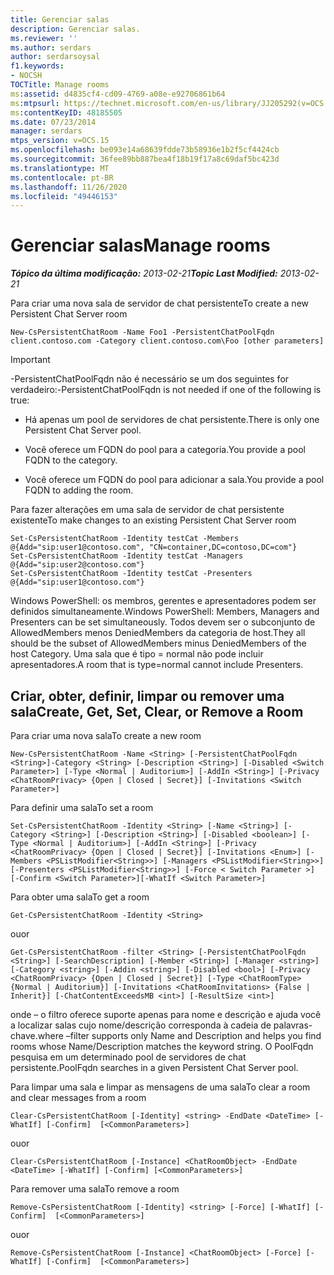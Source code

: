 ```yaml
---
title: Gerenciar salas
description: Gerenciar salas.
ms.reviewer: ''
ms.author: serdars
author: serdarsoysal
f1.keywords:
- NOCSH
TOCTitle: Manage rooms
ms:assetid: d4835cf4-cd09-4769-a08e-e92706861b64
ms:mtpsurl: https://technet.microsoft.com/en-us/library/JJ205292(v=OCS.15)
ms:contentKeyID: 48185505
ms.date: 07/23/2014
manager: serdars
mtps_version: v=OCS.15
ms.openlocfilehash: be093e14a68639fdde73b58936e1b2f5cf4424cb
ms.sourcegitcommit: 36fee89bb887bea4f18b19f17a8c69daf5bc423d
ms.translationtype: MT
ms.contentlocale: pt-BR
ms.lasthandoff: 11/26/2020
ms.locfileid: "49446153"
---
```

# <a name="manage-rooms"></a><span data-ttu-id="1bebb-103">Gerenciar salas</span><span class="sxs-lookup"><span data-stu-id="1bebb-103">Manage rooms</span></span>

<div data-xmlns="http://www.w3.org/1999/xhtml">

<div class="topic" data-xmlns="http://www.w3.org/1999/xhtml" data-msxsl="urn:schemas-microsoft-com:xslt" data-cs="https://msdn.microsoft.com/">

<div data-asp="https://msdn2.microsoft.com/asp">



</div>

<div id="mainSection">

<div id="mainBody"><span data-ttu-id="1bebb-104">

<span> </span></span><span class="sxs-lookup"><span data-stu-id="1bebb-104">

<span> </span></span></span>

<span data-ttu-id="1bebb-105">_**Tópico da última modificação:** 2013-02-21_</span><span class="sxs-lookup"><span data-stu-id="1bebb-105">_**Topic Last Modified:** 2013-02-21_</span></span>

<span data-ttu-id="1bebb-106">Para criar uma nova sala de servidor de chat persistente</span><span class="sxs-lookup"><span data-stu-id="1bebb-106">To create a new Persistent Chat Server room</span></span>

    New-CsPersistentChatRoom -Name Foo1 -PersistentChatPoolFqdn client.contoso.com -Category client.contoso.com\Foo [other parameters]

<div>


> [!IMPORTANT]  
> <span data-ttu-id="1bebb-107">-PersistentChatPoolFqdn não é necessário se um dos seguintes for verdadeiro:</span><span class="sxs-lookup"><span data-stu-id="1bebb-107">-PersistentChatPoolFqdn is not needed if one of the following is true:</span></span> 
> <UL>
> <LI>
> <P><span data-ttu-id="1bebb-108">Há apenas um pool de servidores de chat persistente.</span><span class="sxs-lookup"><span data-stu-id="1bebb-108">There is only one Persistent Chat Server pool.</span></span></P>
> <LI>
> <P><span data-ttu-id="1bebb-109">Você oferece um FQDN do pool para a categoria.</span><span class="sxs-lookup"><span data-stu-id="1bebb-109">You provide a pool FQDN to the category.</span></span></P>
> <LI>
> <P><span data-ttu-id="1bebb-110">Você oferece um FQDN do pool para adicionar a sala.</span><span class="sxs-lookup"><span data-stu-id="1bebb-110">You provide a pool FQDN to adding the room.</span></span></P></LI></UL>



</div>

<span data-ttu-id="1bebb-111">Para fazer alterações em uma sala de servidor de chat persistente existente</span><span class="sxs-lookup"><span data-stu-id="1bebb-111">To make changes to an existing Persistent Chat Server room</span></span>

    Set-CsPersistentChatRoom -Identity testCat -Members @{Add="sip:user1@contoso.com", "CN=container,DC=contoso,DC=com"}
    Set-CsPersistentChatRoom -Identity testCat -Managers @{Add="sip:user2@contoso.com"}
    Set-CsPersistentChatRoom -Identity testCat -Presenters @{Add="sip:user1@contoso.com"}

<span data-ttu-id="1bebb-112">Windows PowerShell: os membros, gerentes e apresentadores podem ser definidos simultaneamente.</span><span class="sxs-lookup"><span data-stu-id="1bebb-112">Windows PowerShell: Members, Managers and Presenters can be set simultaneously.</span></span> <span data-ttu-id="1bebb-113">Todos devem ser o subconjunto de AllowedMembers menos DeniedMembers da categoria de host.</span><span class="sxs-lookup"><span data-stu-id="1bebb-113">They all should be the subset of AllowedMembers minus DeniedMembers of the host Category.</span></span> <span data-ttu-id="1bebb-114">Uma sala que é tipo = normal não pode incluir apresentadores.</span><span class="sxs-lookup"><span data-stu-id="1bebb-114">A room that is type=normal cannot include Presenters.</span></span>

<div>

## <a name="create-get-set-clear-or-remove-a-room"></a><span data-ttu-id="1bebb-115">Criar, obter, definir, limpar ou remover uma sala</span><span class="sxs-lookup"><span data-stu-id="1bebb-115">Create, Get, Set, Clear, or Remove a Room</span></span>

<span data-ttu-id="1bebb-116">Para criar uma nova sala</span><span class="sxs-lookup"><span data-stu-id="1bebb-116">To create a new room</span></span>

    New-CsPersistentChatRoom -Name <String> [-PersistentChatPoolFqdn <String>]-Category <String> [-Description <String>] [-Disabled <Switch Parameter>] [-Type <Normal | Auditorium>] [-AddIn <String>] [-Privacy <ChatRoomPrivacy> {Open | Closed | Secret}] [-Invitations <Switch Parameter>]

<span data-ttu-id="1bebb-117">Para definir uma sala</span><span class="sxs-lookup"><span data-stu-id="1bebb-117">To set a room</span></span>

    Set-CsPersistentChatRoom -Identity <String> [-Name <String>] [-Category <String>] [-Description <String>] [-Disabled <boolean>] [-Type <Normal | Auditorium>] [-AddIn <String>] [-Privacy <ChatRoomPrivacy> {Open | Closed | Secret}] [-Invitations <Enum>] [-Members <PSListModifier<String>>] [-Managers <PSListModifier<String>>] [-Presenters <PSListModifier<String>>] [-Force < Switch Parameter >] [-Confirm <Switch Parameter>][-WhatIf <Switch Parameter>]

<span data-ttu-id="1bebb-118">Para obter uma sala</span><span class="sxs-lookup"><span data-stu-id="1bebb-118">To get a room</span></span>

    Get-CsPersistentChatRoom -Identity <String>

<span data-ttu-id="1bebb-119">ou</span><span class="sxs-lookup"><span data-stu-id="1bebb-119">or</span></span>

    Get-CsPersistentChatRoom -filter <String> [-PersistentChatPoolFqdn <String>] [-SearchDescription] [-Member <String>] [-Manager <string>] [-Category <string>] [-Addin <string>] [-Disabled <bool>] [-Privacy <ChatRoomPrivacy> {Open | Closed | Secret}] [-Type <ChatRoomType> {Normal | Auditorium}] [-Invitations <ChatRoomInvitations> {False | Inherit}] [-ChatContentExceedsMB <int>] [-ResultSize <int>]

<span data-ttu-id="1bebb-120">onde – o filtro oferece suporte apenas para nome e descrição e ajuda você a localizar salas cujo nome/descrição corresponda à cadeia de palavras-chave.</span><span class="sxs-lookup"><span data-stu-id="1bebb-120">where –filter supports only Name and Description and helps you find rooms whose Name/Description matches the keyword string.</span></span> <span data-ttu-id="1bebb-121">O PoolFqdn pesquisa em um determinado pool de servidores de chat persistente.</span><span class="sxs-lookup"><span data-stu-id="1bebb-121">PoolFqdn searches in a given Persistent Chat Server pool.</span></span>

<span data-ttu-id="1bebb-122">Para limpar uma sala e limpar as mensagens de uma sala</span><span class="sxs-lookup"><span data-stu-id="1bebb-122">To clear a room and clear messages from a room</span></span>

    Clear-CsPersistentChatRoom [-Identity] <string> -EndDate <DateTime> [-WhatIf] [-Confirm]  [<CommonParameters>]

<span data-ttu-id="1bebb-123">ou</span><span class="sxs-lookup"><span data-stu-id="1bebb-123">or</span></span>

    Clear-CsPersistentChatRoom [-Instance] <ChatRoomObject> -EndDate <DateTime> [-WhatIf] [-Confirm] [<CommonParameters>]

<span data-ttu-id="1bebb-124">Para remover uma sala</span><span class="sxs-lookup"><span data-stu-id="1bebb-124">To remove a room</span></span>

    Remove-CsPersistentChatRoom [-Identity] <string> [-Force] [-WhatIf] [-Confirm]  [<CommonParameters>]

<span data-ttu-id="1bebb-125">ou</span><span class="sxs-lookup"><span data-stu-id="1bebb-125">or</span></span>

    Remove-CsPersistentChatRoom [-Instance] <ChatRoomObject> [-Force] [-WhatIf] [-Confirm]  [<CommonParameters>]

<span data-ttu-id="1bebb-126"></div>

</div>

<span> </span>

</div>

</div>

</span><span class="sxs-lookup"><span data-stu-id="1bebb-126"></div>

</div>

<span> </span>

</div>

</div>

</span></span></div>

